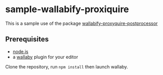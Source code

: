 # sample-wallabify-proxiquire

This is a sample use of the package [wallabify-proxyquire-postprocessor](https://github.com/elevatebart/wallabify-proxyquire-postprocessor)

## Prerequisites

* [node.js](http://www.nodejs.org)
* a [wallaby](http://www.wallabyjs.com) plugin for your editor

Clone the repository, run ```npm install``` then launch wallaby.